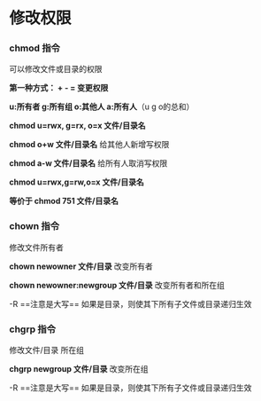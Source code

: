 # 修改权限

### chmod 指令

可以修改文件或目录的权限

**第一种方式： +  -  =  变更权限**

**u:所有者  g:所有组  o:其他人  a:所有人**（u  g  o的总和）

**chmod  u=rwx, g=rx, o=x  文件/目录名**

**chmod  o+w  文件/目录名**		给其他人新增写权限

**chmod  a-w   文件/目录名**		给所有人取消写权限

**chmod u=rwx,g=rw,o=x  文件/目录名**

**等价于  chmod 751  文件/目录名**

### chown 指令

修改文件所有者

**chown  newowner  文件/目录**	改变所有者

**chown  newowner:newgroup  文件/目录**  改变所有者和所在组

-R ==注意是大写==  如果是目录，则使其下所有子文件或目录递归生效

### chgrp 指令

修改文件/目录  所在组

**chgrp  newgroup  文件/目录**  	改变所在组

-R ==注意是大写==  如果是目录，则使其下所有子文件或目录递归生效